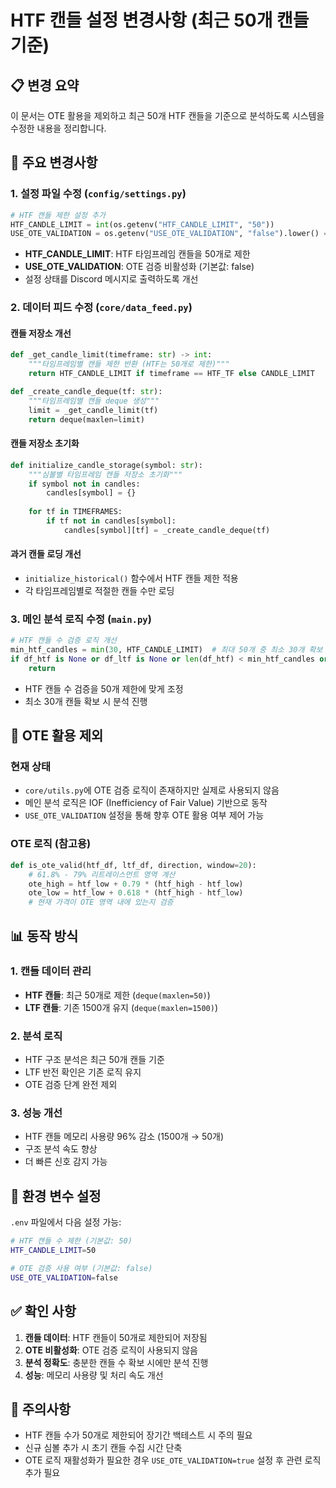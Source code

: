 # HTF 캔들 설정 변경사항 (최근 50개 캔들 기준)

## 📋 변경 요약

이 문서는 OTE 활용을 제외하고 최근 50개 HTF 캔들을 기준으로 분석하도록 시스템을 수정한 내용을 정리합니다.

## 🔧 주요 변경사항

### 1. 설정 파일 수정 (`config/settings.py`)

```python
# HTF 캔들 제한 설정 추가
HTF_CANDLE_LIMIT = int(os.getenv("HTF_CANDLE_LIMIT", "50"))
USE_OTE_VALIDATION = os.getenv("USE_OTE_VALIDATION", "false").lower() == "true"
```

- **HTF_CANDLE_LIMIT**: HTF 타임프레임 캔들을 50개로 제한
- **USE_OTE_VALIDATION**: OTE 검증 비활성화 (기본값: false)
- 설정 상태를 Discord 메시지로 출력하도록 개선

### 2. 데이터 피드 수정 (`core/data_feed.py`)

#### 캔들 저장소 개선
```python
def _get_candle_limit(timeframe: str) -> int:
    """타임프레임별 캔들 제한 반환 (HTF는 50개로 제한)"""
    return HTF_CANDLE_LIMIT if timeframe == HTF_TF else CANDLE_LIMIT

def _create_candle_deque(tf: str):
    """타임프레임별 캔들 deque 생성"""
    limit = _get_candle_limit(tf)
    return deque(maxlen=limit)
```

#### 캔들 저장소 초기화
```python
def initialize_candle_storage(symbol: str):
    """심볼별 타임프레임 캔들 저장소 초기화"""
    if symbol not in candles:
        candles[symbol] = {}
    
    for tf in TIMEFRAMES:
        if tf not in candles[symbol]:
            candles[symbol][tf] = _create_candle_deque(tf)
```

#### 과거 캔들 로딩 개선
- `initialize_historical()` 함수에서 HTF 캔들 제한 적용
- 각 타임프레임별로 적절한 캔들 수만 로딩

### 3. 메인 분석 로직 수정 (`main.py`)

```python
# HTF 캔들 수 검증 로직 개선
min_htf_candles = min(30, HTF_CANDLE_LIMIT)  # 최대 50개 중 최소 30개 확보
if df_htf is None or df_ltf is None or len(df_htf) < min_htf_candles or len(df_ltf) < 30:
    return
```

- HTF 캔들 수 검증을 50개 제한에 맞게 조정
- 최소 30개 캔들 확보 시 분석 진행

## 🚫 OTE 활용 제외

### 현재 상태
- `core/utils.py`에 OTE 검증 로직이 존재하지만 실제로 사용되지 않음
- 메인 분석 로직은 IOF (Inefficiency of Fair Value) 기반으로 동작
- `USE_OTE_VALIDATION` 설정을 통해 향후 OTE 활용 여부 제어 가능

### OTE 로직 (참고용)
```python
def is_ote_valid(htf_df, ltf_df, direction, window=20):
    # 61.8% - 79% 리트레이스먼트 영역 계산
    ote_high = htf_low + 0.79 * (htf_high - htf_low)
    ote_low = htf_low + 0.618 * (htf_high - htf_low)
    # 현재 가격이 OTE 영역 내에 있는지 검증
```

## 📊 동작 방식

### 1. 캔들 데이터 관리
- **HTF 캔들**: 최근 50개로 제한 (`deque(maxlen=50)`)
- **LTF 캔들**: 기존 1500개 유지 (`deque(maxlen=1500)`)

### 2. 분석 로직
- HTF 구조 분석은 최근 50개 캔들 기준
- LTF 반전 확인은 기존 로직 유지
- OTE 검증 단계 완전 제외

### 3. 성능 개선
- HTF 캔들 메모리 사용량 96% 감소 (1500개 → 50개)
- 구조 분석 속도 향상
- 더 빠른 신호 감지 가능

## 🔧 환경 변수 설정

`.env` 파일에서 다음 설정 가능:

```bash
# HTF 캔들 수 제한 (기본값: 50)
HTF_CANDLE_LIMIT=50

# OTE 검증 사용 여부 (기본값: false)
USE_OTE_VALIDATION=false
```

## ✅ 확인 사항

1. **캔들 데이터**: HTF 캔들이 50개로 제한되어 저장됨
2. **OTE 비활성화**: OTE 검증 로직이 사용되지 않음
3. **분석 정확도**: 충분한 캔들 수 확보 시에만 분석 진행
4. **성능**: 메모리 사용량 및 처리 속도 개선

## 🚨 주의사항

- HTF 캔들 수가 50개로 제한되어 장기간 백테스트 시 주의 필요
- 신규 심볼 추가 시 초기 캔들 수집 시간 단축
- OTE 로직 재활성화가 필요한 경우 `USE_OTE_VALIDATION=true` 설정 후 관련 로직 추가 필요